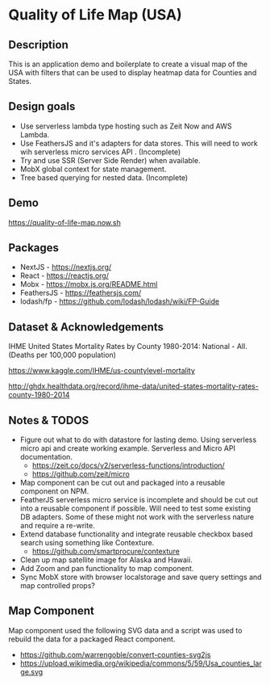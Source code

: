 # Quality of Life Map (USA)

## Description

This is an application demo and boilerplate to create a visual map of the USA with filters that can be used to display heatmap data for Counties and States.

## Design goals

- Use serverless lambda type hosting such as Zeit Now and AWS Lambda.
- Use FeathersJS and it's adapters for data stores. This will need to work wih serverless micro services API . (Incomplete)
- Try and use SSR (Server Side Render) when available.
- MobX global context for state management.
- Tree based querying for nested data. (Incomplete)

## Demo

https://quality-of-life-map.now.sh

## Packages

- NextJS - https://nextjs.org/
- React - https://reactjs.org/
- Mobx - https://mobx.js.org/README.html
- FeathersJS - https://feathersjs.com/
- lodash/fp - https://github.com/lodash/lodash/wiki/FP-Guide

## Dataset & Acknowledgements

IHME United States Mortality Rates by County 1980-2014: National - All. (Deaths per 100,000 population)

https://www.kaggle.com/IHME/us-countylevel-mortality

http://ghdx.healthdata.org/record/ihme-data/united-states-mortality-rates-county-1980-2014

## Notes & TODOS

- Figure out what to do with datastore for lasting demo. Using serverless micro api and create working example. Serverless and Micro API documentation. 
    - https://zeit.co/docs/v2/serverless-functions/introduction/ 
    - https://github.com/zeit/micro
- Map component can be cut out and packaged into a reusable component on NPM.
- FeatherJS serverless micro service is incomplete and should be cut out into a reusable component if possible. Will need to test some existing DB adapters. Some of these might not work with the serverless nature and require a re-write.
- Extend database functionality and integrate reusable checkbox based search using something like Contexture.
    - https://github.com/smartprocure/contexture
- Clean up map satellite image for Alaska and Hawaii.
- Add Zoom and pan functionality to map component.
- Sync MobX store with browser localstorage and save query settings and map controlled props?

## Map Component

Map component used the following SVG data and a script was used to rebuild the data for a packaged React component.

- https://github.com/warrengoble/convert-counties-svg2js
- https://upload.wikimedia.org/wikipedia/commons/5/59/Usa_counties_large.svg

